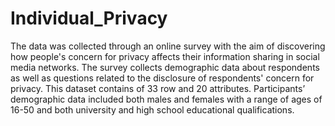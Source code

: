 # Individual_Privacy


The data was collected through an online survey with the aim of discovering how people's concern for privacy affects their information sharing in social media networks.
The survey collects demographic data about respondents as well as questions related to the disclosure of respondents' concern for privacy.
This dataset contains of 33 row and 20 attributes.
Participants’ demographic data included both males and females with a range of ages of 16-50 and both university and high school educational qualifications.

